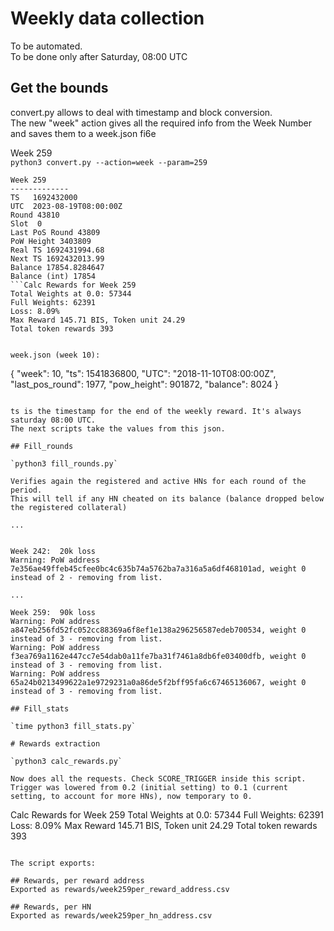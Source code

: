 # Weekly data collection

To be automated.  
To be done only after Saturday, 08:00 UTC


## Get the bounds

convert.py allows to deal with timestamp and block conversion.  
The new "week" action gives all the required info from the Week Number and saves them to a week.json fi6e

Week 259  
`python3 convert.py --action=week --param=259`

```
Week 259
-------------
TS   1692432000
UTC  2023-08-19T08:00:00Z
Round 43810
Slot  0
Last PoS Round 43809
PoW Height 3403809
Real TS 1692431994.68
Next TS 1692432013.99
Balance 17854.8284647
Balance (int) 17854
```Calc Rewards for Week 259
Total Weights at 0.0: 57344
Full Weights: 62391
Loss: 8.09%
Max Reward 145.71 BIS, Token unit 24.29
Total token rewards 393


week.json (week 10):
```
{
  "week": 10,
  "ts": 1541836800,
  "UTC": "2018-11-10T08:00:00Z",
  "last_pos_round": 1977,
  "pow_height": 901872,
  "balance": 8024
}
```
 
ts is the timestamp for the end of the weekly reward. It's always saturday 08:00 UTC.  
The next scripts take the values from this json.

## Fill_rounds

`python3 fill_rounds.py`  

Verifies again the registered and active HNs for each round of the period.   
This will tell if any HN cheated on its balance (balance dropped below the registered collateral)

...


Week 242:  20k loss  
Warning: PoW address 7e356ae49ffeb45cfee0bc4c635b74a5762ba7a316a5a6df468101ad, weight 0 instead of 2 - removing from list.

... 

Week 259:  90k loss  
Warning: PoW address a847eb256fd52fc052cc88369a6f8ef1e138a296256587edeb700534, weight 0 instead of 3 - removing from list.  
Warning: PoW address f3ea769a1162e447cc7e54dab0a11fe7ba31f7461a8db6fe03400dfb, weight 0 instead of 3 - removing from list.  
Warning: PoW address 65a24b0213499622a1e9729231a0a86de5f2bff95fa6c67465136067, weight 0 instead of 3 - removing from list.  

## Fill_stats

`time python3 fill_stats.py`  

# Rewards extraction

`python3 calc_rewards.py`

Now does all the requests. Check SCORE_TRIGGER inside this script.  
Trigger was lowered from 0.2 (initial setting) to 0.1 (current setting, to account for more HNs), now temporary to 0.

```
Calc Rewards for Week 259
Total Weights at 0.0: 57344
Full Weights: 62391
Loss: 8.09%
Max Reward 145.71 BIS, Token unit 24.29
Total token rewards 393


```

The script exports:
 
## Rewards, per reward address  
Exported as rewards/week259per_reward_address.csv

## Rewards, per HN
Exported as rewards/week259per_hn_address.csv
